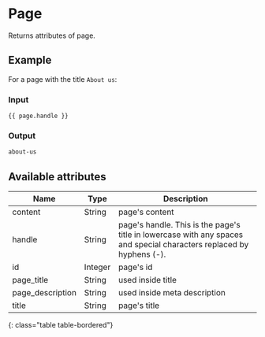 # Page

Returns attributes of page.

## Example

For a page with the title `About us`:

### Input
~~~ liquid
{{ page.handle }}
~~~

### Output
~~~ html
about-us
~~~

## Available attributes

Name             | Type       | Description
-----------------|------------|------------
content          | String     | page's content
handle           | String     | page's handle. This is the page's title in lowercase with any spaces and special characters replaced by hyphens (-).
id               | Integer    | page's id
page_title       | String     | used inside title
page_description | String     | used inside meta description
title            | String     | page's title
{: class="table table-bordered"}
